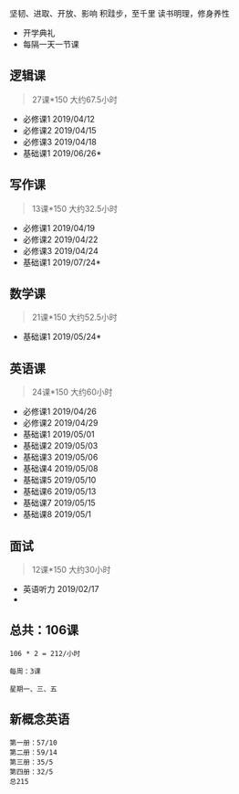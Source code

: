 坚韧、进取、开放、影响
积跬步，至千里
读书明理，修身养性

+ 开学典礼
+ 每隔一天一节课

## 逻辑课
>27课*150
>大约67.5小时
+ 必修课1 2019/04/12
+ 必修课2 2019/04/15
+ 必修课3 2019/04/18
+ 基础课1 2019/06/26*

## 写作课
>13课*150
>大约32.5小时
+ 必修课1 2019/04/19
+ 必修课2 2019/04/22
+ 必修课3 2019/04/24
+ 基础课1 2019/07/24*

## 数学课
>21课*150
>大约52.5小时
+ 基础课1 2019/05/24*

## 英语课
>24课*150
大约60小时
+ 必修课1 2019/04/26
+ 必修课2 2019/04/29
+ 基础课1 2019/05/01
+ 基础课2 2019/05/03
+ 基础课3 2019/05/06
+ 基础课4 2019/05/08
+ 基础课5 2019/05/10
+ 基础课6 2019/05/13
+ 基础课7 2019/05/15
+ 基础课8 2019/05/1

## 面试
>12课*150
>大约30小时
+ 英语听力 2019/02/17
+ 

## 总共：106课
    106 * 2 = 212/小时
    
    每周：3课
    
    星期一、三、五
    
## 新概念英语
    第一册：57/10
    第二册：59/14
    第三册：35/5
    第四册：32/5
    总215


        
        
        
        
        
        
        
        
        
        
        
        
        
        
        
        
        
        
        
    

